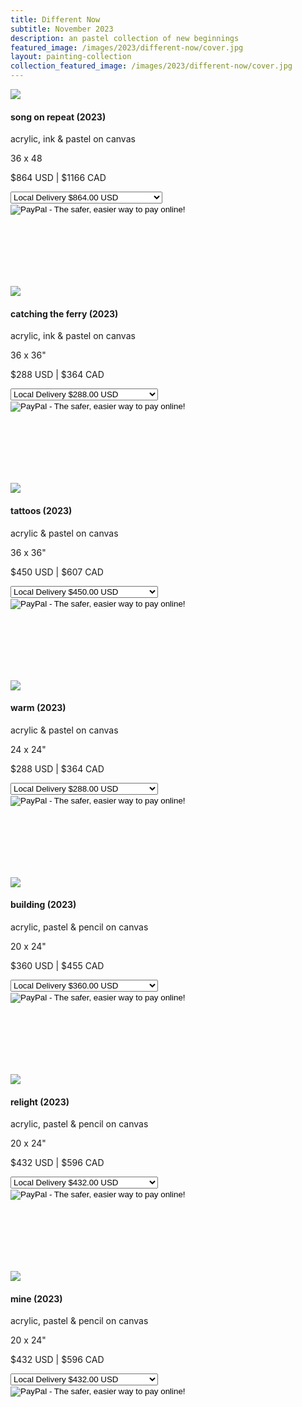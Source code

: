 ```yaml
---
title: Different Now
subtitle: November 2023
description: an pastel collection of new beginnings
featured_image: /images/2023/different-now/cover.jpg
layout: painting-collection
collection_featured_image: /images/2023/different-now/cover.jpg
---
```

<!-- 2023_3 -->
<div class="gallery" data-columns="1" style="padding-top: 0px;">
    <img src="/website/images/2023/different-now/song-on-repeat.jpg">
</div>
<div style="padding-bottom: 100px">
    <h4>song on repeat (2023)</h4>
    <p class="description-margin-zero">acrylic, ink & pastel on canvas</p>
    <p class="description-margin-zero">36 x 48</p>
    <p class="description-margin-zero">$864 USD  |  $1166 CAD</p>
    <div class="paypal-button">
        <form target="paypal" action="https://www.paypal.com/cgi-bin/webscr" method="post">
        <input type="hidden" name="cmd" value="_s-xclick">
        <input type="hidden" name="hosted_button_id" value="4ZP73QQQHBBBQ">
        <select name="os0">
          <option value="Local Delivery">Local Delivery $864.00 USD</option>
          <option value="Ship to US or Canada">Ship to US or Canada $1064.00 USD</option>
        </select> 
        <input type="hidden" name="currency_code" value="USD">
        <input type="image" src="https://www.paypalobjects.com/en_US/i/btn/btn_cart_LG.gif" border="0" name="submit" alt="PayPal - The safer, easier way to pay online!">
        <img alt="" border="0" src="https://www.paypalobjects.com/en_US/i/scr/pixel.gif" width="1" height="1">
        </form>
    </div>
</div>

<!-- 2023_4 -->
<div class="gallery" data-columns="1" style="padding-top: 0px;">
    <img src="/website/images/2023/different-now/catching-the-ferry.jpg">
</div>
<div style="padding-bottom: 100px">
    <h4>catching the ferry (2023)</h4>
    <p class="description-margin-zero">acrylic, ink & pastel on canvas</p>
    <p class="description-margin-zero">36 x 36"</p>
    <p class="description-margin-zero">$288 USD  |  $364 CAD</p>
    <div class="paypal-button">
        <form target="paypal" action="https://www.paypal.com/cgi-bin/webscr" method="post">
        <input type="hidden" name="cmd" value="_s-xclick">
        <input type="hidden" name="hosted_button_id" value="FL3RC4JCV4JGN">
       <select name="os0">
          <option value="Local Delivery">Local Delivery $288.00 USD</option>
          <option value="Ship to US or Canada">Ship to US or Canada $338.00 USD</option>
        </select> 
        <input type="hidden" name="currency_code" value="USD">
        <input type="image" src="https://www.paypalobjects.com/en_US/i/btn/btn_cart_LG.gif" border="0" name="submit" alt="PayPal - The safer, easier way to pay online!">
        <img alt="" border="0" src="https://www.paypalobjects.com/en_US/i/scr/pixel.gif" width="1" height="1">
        </form>
    </div>
</div>

<!-- 2023_5 -->
<div class="gallery" data-columns="1" style="padding-top: 0px;">
    <img src="/website/images/2023/different-now/tattoos.jpg">
</div>
<div style="padding-bottom: 100px">
    <h4>tattoos (2023)</h4>
    <p class="description-margin-zero">acrylic & pastel on canvas</p>
    <p class="description-margin-zero">36 x 36"</p>
    <p class="description-margin-zero">$450 USD  |  $607 CAD</p>
    <div class="paypal-button">
        <form target="paypal" action="https://www.paypal.com/cgi-bin/webscr" method="post">
        <input type="hidden" name="cmd" value="_s-xclick">
        <input type="hidden" name="hosted_button_id" value="TF68D2UEN4J9N">
       <select name="os0">
          <option value="Local Delivery">Local Delivery $450.00 USD</option>
          <option value="Ship to US or Canada">Ship to US or Canada $530.00 USD</option>
        </select> 
        <input type="hidden" name="currency_code" value="USD">
        <input type="image" src="https://www.paypalobjects.com/en_US/i/btn/btn_cart_LG.gif" border="0" name="submit" alt="PayPal - The safer, easier way to pay online!">
        <img alt="" border="0" src="https://www.paypalobjects.com/en_US/i/scr/pixel.gif" width="1" height="1">
        </form>
    </div>
</div>

<!-- 2023_6 -->
<div class="gallery" data-columns="1" style="padding-top: 0px;">
    <img src="/website/images/2023/different-now/warm.jpg">
</div>
<div style="padding-bottom: 100px">
    <h4>warm (2023)</h4>
    <p class="description-margin-zero">acrylic & pastel on canvas</p>
    <p class="description-margin-zero">24 x 24"</p>
    <p class="description-margin-zero">$288 USD  |  $364 CAD</p>
    <div class="paypal-button">
        <form target="paypal" action="https://www.paypal.com/cgi-bin/webscr" method="post">
        <input type="hidden" name="cmd" value="_s-xclick">
        <input type="hidden" name="hosted_button_id" value="7Q74HXXRMS5HG">
       <select name="os0">
          <option value="Local Delivery">Local Delivery $288.00 USD</option>
          <option value="Ship to US or Canada">Ship to US or Canada $338.00 USD</option>
        </select> 
        <input type="hidden" name="currency_code" value="USD">
        <input type="image" src="https://www.paypalobjects.com/en_US/i/btn/btn_cart_LG.gif" border="0" name="submit" alt="PayPal - The safer, easier way to pay online!">
        <img alt="" border="0" src="https://www.paypalobjects.com/en_US/i/scr/pixel.gif" width="1" height="1">
        </form>
    </div>
</div>

<!-- 2023_7 -->
<div class="gallery" data-columns="1" style="padding-top: 0px;">
    <img src="/website/images/2023/different-now/building.jpg">
</div>
<div style="padding-bottom: 100px">
    <h4>building (2023)</h4>
    <p class="description-margin-zero">acrylic, pastel & pencil on canvas</p>
    <p class="description-margin-zero">20 x 24"</p>
    <p class="description-margin-zero">$360 USD  |  $455 CAD</p>
    <div class="paypal-button">
        <form target="paypal" action="https://www.paypal.com/cgi-bin/webscr" method="post">
        <input type="hidden" name="cmd" value="_s-xclick">
        <input type="hidden" name="hosted_button_id" value="FQP4MDHYXDNFC">
       <select name="os0">
          <option value="Local Delivery">Local Delivery $360.00 USD</option>
          <option value="Ship to US or Canada">Ship to US or Canada $440.00 USD</option>
        </select> 
        <input type="hidden" name="currency_code" value="USD">
        <input type="image" src="https://www.paypalobjects.com/en_US/i/btn/btn_cart_LG.gif" border="0" name="submit" alt="PayPal - The safer, easier way to pay online!">
        <img alt="" border="0" src="https://www.paypalobjects.com/en_US/i/scr/pixel.gif" width="1" height="1">
        </form>
    </div>
</div>

<!-- 2023_8 -->
<div class="gallery" data-columns="1" style="padding-top: 0px;">
    <img src="/website/images/2023/different-now/relight.jpg">
</div>
<div style="padding-bottom: 100px">
    <h4>relight (2023)</h4>
    <p class="description-margin-zero">acrylic, pastel & pencil on canvas</p>
    <p class="description-margin-zero">20 x 24"</p>
    <p class="description-margin-zero">$432 USD  |  $596 CAD</p>
    <div class="paypal-button">
        <form target="paypal" action="https://www.paypal.com/cgi-bin/webscr" method="post">
        <input type="hidden" name="cmd" value="_s-xclick">
        <input type="hidden" name="hosted_button_id" value="PNZHD8YYKTB3W">
       <select name="os0">
          <option value="Local Delivery">Local Delivery $432.00 USD</option>
          <option value="Ship to US or Canada">Ship to US or Canada $512.00 USD</option>
        </select> 
        <input type="hidden" name="currency_code" value="USD">
        <input type="image" src="https://www.paypalobjects.com/en_US/i/btn/btn_cart_LG.gif" border="0" name="submit" alt="PayPal - The safer, easier way to pay online!">
        <img alt="" border="0" src="https://www.paypalobjects.com/en_US/i/scr/pixel.gif" width="1" height="1">
        </form>
    </div>
</div>

<!-- 2023_9 -->
<div class="gallery" data-columns="1" style="padding-top: 0px;">
    <img src="/website/images/2023/different-now/mine.jpg">
</div>
<div style="padding-bottom: 100px">
    <h4>mine (2023)</h4>
    <p class="description-margin-zero">acrylic, pastel & pencil on canvas</p>
    <p class="description-margin-zero">20 x 24"</p>
    <p class="description-margin-zero">$432 USD  |  $596 CAD</p>
    <div class="paypal-button">
        <form target="paypal" action="https://www.paypal.com/cgi-bin/webscr" method="post">
        <input type="hidden" name="cmd" value="_s-xclick">
        <input type="hidden" name="hosted_button_id" value="YVMEVSRLB58VS">
       <select name="os0">
          <option value="Local Delivery">Local Delivery $432.00 USD</option>
          <option value="Ship to US or Canada">Ship to US or Canada $512.00 USD</option>
        </select> 
        <input type="hidden" name="currency_code" value="USD">
        <input type="image" src="https://www.paypalobjects.com/en_US/i/btn/btn_cart_LG.gif" border="0" name="submit" alt="PayPal - The safer, easier way to pay online!">
        <img alt="" border="0" src="https://www.paypalobjects.com/en_US/i/scr/pixel.gif" width="1" height="1">
        </form>
    </div>
</div>